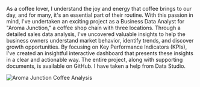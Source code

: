 As a coffee lover, I understand the joy and energy that coffee brings to our day, and for many, it's an essential part of their routine. With this passion in mind, I've undertaken an exciting project as a Business Data Analyst for "Aroma Junction," a coffee shop chain with three locations. Through a detailed sales data analysis, I've uncovered valuable insights to help the business owners understand market behavior, identify trends, and discover growth opportunities. By focusing on Key Performance Indicators (KPIs), I've created an insightful interactive dashboard that presents these insights in a clear and actionable way. The entire project, along with supporting documents, is available on GitHub. I have taken a help from Data Studio.


![Aroma Junction Coffee Analysis](https://github.com/user-attachments/assets/deeea3a6-835d-4cca-8d83-d383e8201009)
